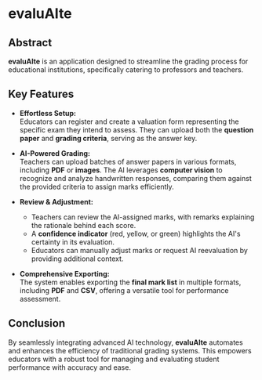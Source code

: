 # evaluAIte  

## Abstract

**evaluAIte** is an application designed to streamline the grading process for educational institutions, specifically catering to professors and teachers.  

## Key Features  

- **Effortless Setup:**  
  Educators can register and create a valuation form representing the specific exam they intend to assess. They can upload both the **question paper** and **grading criteria**, serving as the answer key.  

- **AI-Powered Grading:**  
  Teachers can upload batches of answer papers in various formats, including **PDF** or **images**. The AI leverages **computer vision** to recognize and analyze handwritten responses, comparing them against the provided criteria to assign marks efficiently.  

- **Review & Adjustment:**  
  - Teachers can review the AI-assigned marks, with remarks explaining the rationale behind each score.  
  - A **confidence indicator** (red, yellow, or green) highlights the AI's certainty in its evaluation.  
  - Educators can manually adjust marks or request AI reevaluation by providing additional context.  

- **Comprehensive Exporting:**  
  The system enables exporting the **final mark list** in multiple formats, including **PDF** and **CSV**, offering a versatile tool for performance assessment.  

## Conclusion  

By seamlessly integrating advanced AI technology, **evaluAIte** automates and enhances the efficiency of traditional grading systems. This empowers educators with a robust tool for managing and evaluating student performance with accuracy and ease.  
